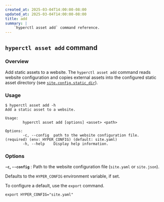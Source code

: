 ```yaml
---
created_at: 2025-03-04T14:00:00-08:00
updated_at: 2025-03-04T14:00:00-08:00
title: add
summary: |
    `hyperctl asset add` command reference.
---
```


## `hyperctl asset add` command

<auto-toc selectors='h3,h4,h5,h6,dl dt'></auto-toc>

### Overview

Add static assets to a website.
The `hyperctl asset add` command reads website configuration and copies external assets into the configured static asset directory (see [`site.config.static_dir`]).

### Usage

```plaintext
$ hyperctl asset add -h
Add a static asset to a website.

Usage:
        hyperctl asset add [options] <asset> <path>

Options:
        -c, --config  path to the website configuration file. (required) (env: HYPER_CONFIG) (default: site.yaml)
        -h, --help    Display help information.
```

### Options

**`-c`, `--config`**
: Path to the website configuration file (`site.yaml` or `site.json`).

  Defaults to the `HYPER_CONFIG` environment variable, if set.

  To configure a default, use the `export` command.

  ```plaintext
  export HYPER_CONFIG="site.yaml"
  ```

<!-- Links -->
[`site.config.static_dir`]: /docs/reference/cms/website/#site-config
